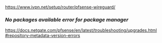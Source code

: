 https://www.ivpn.net/setup/router/pfsense-wireguard/
### *No packages available error for package manager*
https://docs.netgate.com/pfsense/en/latest/troubleshooting/upgrades.html#repository-metadata-version-errors
